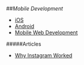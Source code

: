 ##_Mobile Development_

- [iOS](ios.md)
- [Android](android.md)
- [Mobile Web Development](mobile-web.md)

#####Articles
- [Why Instagram Worked](https://medium.com/backchannel/why-instagram-worked-45dbfeaa37c8)
